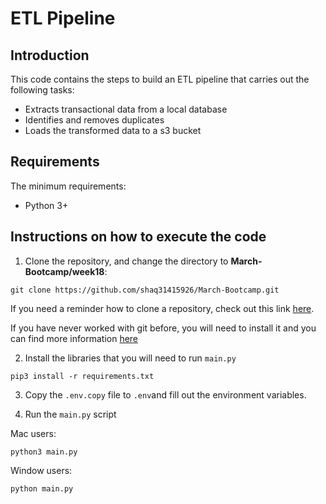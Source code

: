 # ETL Pipeline

## Introduction

This code contains the steps to build an ETL pipeline that carries out the following tasks:

- Extracts transactional data from a local database
- Identifies and removes duplicates
- Loads the transformed data to a s3 bucket

## Requirements
The minimum requirements:
- Python 3+

## Instructions on how to execute the code

1. Clone the repository, and change the directory to **March-Bootcamp/week18**:
```
git clone https://github.com/shaq31415926/March-Bootcamp.git
```

If you need a reminder how to clone a repository, check out this link [here](https://docs.github.com/en/repositories/creating-and-managing-repositories/cloning-a-repository).

If you have never worked with git before, you will need to install it and you can find more information [here](https://git-scm.com/book/en/v2/Getting-Started-Installing-Git)


2. Install the libraries that you will need to run `main.py`
```
pip3 install -r requirements.txt
```

3. Copy the `.env.copy` file to `.env`and fill out the environment variables.


4. Run the `main.py` script

Mac users:
```
python3 main.py
```

Window users:
```
python main.py
```
